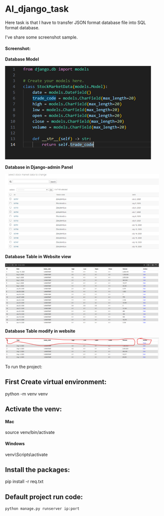 # AI_django_task

Here task is that I have to transfer JSON format database file into SQL format database.

I've share some screenshot sample.

<h4>Screenshot:</h4>

<b>Database Model</b>

![Database Model](./screenshot/model.png)

<b>Database in Django-admin Panel</b>

![Database](./screenshot/database.png)

<b>Database Table in Website view</b>

![Database](./screenshot/table.png)


<b>Database Table modify in website</b>

![Database](./screenshot/table_modify.png)


To run the project:

<h2>First Create virtual environment:</h2>
    python -m venv venv

<h2>Activate the venv:</h2>
<h4>Mac</h4>
    source venv/bin/activate

<h4>Windows</h4>
    venv\Scripts\activate

<h2>Install the packages:</h2>
    pip install -r req.txt

## Default project run code:
    python manage.py runserver ip:port